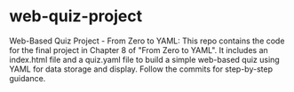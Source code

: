 # web-quiz-project
Web-Based Quiz Project - From Zero to YAML: This repo contains the code for the final project in Chapter 8 of "From Zero to YAML". It includes an index.html file and a quiz.yaml file to build a simple web-based quiz using YAML for data storage and display. Follow the commits for step-by-step guidance.

